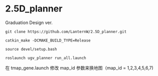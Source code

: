 # 2.5D_planner
Graduation Design ver.

```
git clone https://github.com/LanternW/2.5D_planner.git
```

```
catkin_make -DCMAKE_BUILD_TYPE=Release
```

```
source devel/setup.bash
```

```
roslaunch ugv_planner run_all.launch
```

在 tmap_gene.launch 修改 map_id 参数来换地图（map_id = 1,2,3,4,5,6,7)
